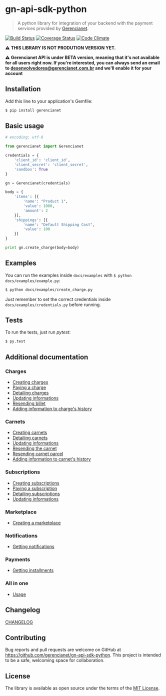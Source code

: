 # gn-api-sdk-python

> A python library for integration of your backend with the payment services
provided by [Gerencianet](http://gerencianet.com.br).

[![Build Status](https://travis-ci.org/gerencianet/gn-api-sdk-python.svg)](https://travis-ci.org/gerencianet/gn-api-sdk-python)
[![Coverage Status](https://coveralls.io/repos/gerencianet/gn-api-sdk-python/badge.svg?branch=master&service=github)](https://coveralls.io/github/gerencianet/gn-api-sdk-python?branch=master)
[![Code Climate](https://codeclimate.com/github/gerencianet/gn-api-sdk-python/badges/gpa.svg)](https://codeclimate.com/github/gerencianet/gn-api-sdk-python)


:warning: **THIS LIBRARY IS NOT PRODUTION VERSION YET.**

:warning: **Gerencianet API is under BETA version, meaning that it's not available for all users right now. If you're interested, you can always send an email to
desenvolvedores@gerencianet.com.br and we'll enable it for your account**

## Installation

Add this line to your application's Gemfile:

```bash
$ pip install gerencianet
```

## Basic usage

```python
# encoding: utf-8

from gerencianet import Gerencianet

credentials = {
    'client_id': 'client_id',
    'client_secret': 'client_secret',
    'sandbox': True
}

gn = Gerencianet(credentials)

body = {
    'items': [{
        'name': "Product 1",
        'value': 1000,
        'amount': 2
    }],
    'shippings': [{
        'name': "Default Shipping Cost",
        'value': 100
    }]
}

print gn.create_charge(body=body)

```

## Examples

You can run the examples inside `docs/examples` with
`$ python docs/examples/example.py`:

```bash
$ python docs/examples/create_charge.py
```

Just remember to set the correct credentials inside `docs/examples/credentials.py` before running.

## Tests

To run the tests, just run *pytest*:

```bash
$ py.test
```

## Additional documentation

### Charges

- [Creating charges](/docs/charges.md)
- [Paying a charge](/docs/charge-payment.md)
- [Detailing charges](/docs/charge-detailing.md)
- [Updating informations](/docs/charge-update.md)
- [Resending billet](/docs/charge-resend-billet.md)
- [Adding information to charge's history](/docs/charge-create-history.md)

### Carnets

- [Creating carnets](/docs/carnets.md)
- [Detailing carnets](/docs/carnet-detailing.md)
- [Updating informations](/docs/carnet-update.md)
- [Resending the carnet](/docs/carnet-resend.md)
- [Resending carnet parcel](/docs/carnet-resend-parcel.md)
- [Adding information to carnet's history](/docs/carnet-create-history.md)

### Subscriptions

- [Creating subscriptions](/docs/subscriptions.md)
- [Paying a subscription](/docs/subscription-payment.md)
- [Detailing subscriptions](/docs/subscription-detailing.md)
- [Updating informations](/docs/subscription-update.md)

### Marketplace

- [Creating a marketplace](/docs/charge-with-marketplace.md)

### Notifications

- [Getting notifications](/docs/notifications.md)

### Payments

- [Getting installments](/docs/installments.md)

### All in one

- [Usage](/docs/all-in-one.md)

## Changelog

[CHANGELOG](CHANGELOG.md)

## Contributing

Bug reports and pull requests are welcome on GitHub at https://github.com/gerencianet/gn-api-sdk-python. This project is intended to be a safe, welcoming space for collaboration.

## License

The library is available as open source under the terms of the [MIT License](LICENSE).
